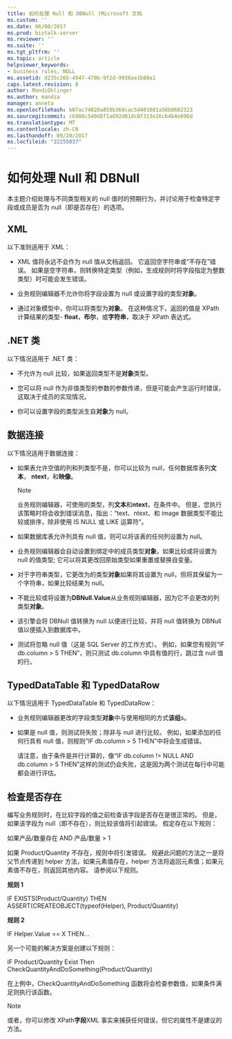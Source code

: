 ```yaml
---
title: 如何处理 Null 和 DBNull |Microsoft 文档
ms.custom: ''
ms.date: 06/08/2017
ms.prod: biztalk-server
ms.reviewer: ''
ms.suite: ''
ms.tgt_pltfrm: ''
ms.topic: article
helpviewer_keywords:
- business rules, NULL
ms.assetid: d235c265-4947-470b-9f2d-9936ae1b88a1
caps.latest.revision: 8
author: MandiOhlinger
ms.author: mandia
manager: anneta
ms.openlocfilehash: b07ac74828a858b368cac5d401081a58b8602323
ms.sourcegitcommit: cb908c540d8f1a692d01dc8f313e16cb4b4e696d
ms.translationtype: MT
ms.contentlocale: zh-CN
ms.lasthandoff: 09/20/2017
ms.locfileid: "22255037"
---
```

# <a name="how-to-handle-null-and-dbnull"></a>如何处理 Null 和 DBNull
本主题介绍处理与不同类型相关的 null 值时的预期行为，并讨论用于检查特定字段或成员是否为 null（即是否存在）的选项。  
  
## <a name="xml"></a>XML  
 以下准则适用于 XML：  
  
-   XML 值将永远不会作为 null 值从文档返回。 它返回空字符串或“不存在”错误。 如果是空字符串，则转换特定类型（例如，生成规则时将字段指定为整数类型）时可能会发生错误。  
  
-   业务规则编辑器不允许你将字段设置为 null 或设置字段的类型**对象**。  
  
-   通过对象模型中，你可以将类型为**对象**。 在这种情况下，返回的值是 XPath 计算结果的类型- **float**，**布尔**，或**字符串**，取决于 XPath 表达式。  
  
## <a name="net-classes"></a>.NET 类  
 以下情况适用于 .NET 类：  
  
-   不允许为 null 比较，如果返回类型不是**对象**类型。  
  
-   您可以将 null 作为非值类型的参数的参数传递，但是可能会产生运行时错误，这取决于成员的实现情况。  
  
-   你可以设置字段的类型派生自**对象**为 null。  
  
## <a name="data-connection"></a>数据连接  
 以下情况适用于数据连接：  
  
-   如果表允许空值的列和列类型不是，你可以比较为 null，任何数据库表列**文本**， **ntext**，和**映像**。  
  
    > [!NOTE]
    >  业务规则编辑器，可使用的类型，列**文本**和**ntext**，在条件中。 但是，您执行该策略时将会收到错误消息，指出：“text、ntext、和 image 数据类型不能比较或排序，除非使用 IS NULL 或 LIKE 运算符”。  
  
-   如果数据库表允许列具有 null 值，则可以将该表的任何列设置为 null。  
  
-   业务规则编辑器会自动设置到绑定中的成员类型**对象**，如果比较或将设置为 null 的值类型; 它可以将其更改回原始类型如果重置或替换自变量。  
  
-   对于字符串类型，它更改为的类型**对象**如果将其设置为 null，但将其保留为一个字符串，如果比较结果为 null。  
  
-   不能比较或将设置为**DBNull.Value**从业务规则编辑器，因为它不会更改的列类型**对象**。  
  
-   该引擎会将 DBNull 值转换为 null 以便进行比较，并将 null 值转换为 DBNull 值以便插入到数据库中。  
  
-   测试将忽略 null 值（这是 SQL Server 的工作方式）。 例如，如果您有规则“IF db.column > 5 THEN”，则只测试 db.column 中具有值的行，跳过含 null 值的行。  
  
## <a name="typeddatatable-and-typeddatarow"></a>TypedDataTable 和 TypedDataRow  
 以下情况适用于 TypedDataTable 和 TypedDataRow：  
  
-   业务规则编辑器更改的字段类型**对象**中与使用相同的方式**该组**s。  
  
-   如果是 null 值，则测试将失败；除非与 null 进行比较。 例如，如果添加的任何行具有 null 值，则规则“IF db.column > 5 THEN”中将会生成错误。  
  
     请注意，由于条件是并行计算的，像“IF db.column != NULL AND db.column > 5 THEN”这样的测试仍会失败，这是因为两个测试在每行中可能都会进行评估。  
  
## <a name="checking-for-null-or-existence"></a>检查是否存在  
 编写业务规则时，在比较字段的值之前检查该字段是否存在是很正常的。 但是，如果该字段为 null（即不存在），则比较该值将引起错误。 假定存在以下规则：  
  
 如果产品/数量存在 AND 产品/数量 > 1  
  
 如果 Product/Quantity 不存在，规则中将引发错误。 规避此问题的方法之一是将父节点传递到 helper 方法，如果元素值存在，helper 方法将返回元素值；如果元素值不存在，则返回其他内容。 请参阅以下规则。  
  
 **规则 1**  
  
 IF EXISTS(Product/Quantity) THEN ASSERT(CREATEOBJECT(typeof(Helper), Product/Quantity)  
  
 **规则 2**  
  
 IF Helper.Value == X THEN...  
  
 另一个可能的解决方案是创建以下规则：  
  
 IF Product/Quantity Exist Then CheckQuantityAndDoSomething(Product/Quantity)  
  
 在上例中，CheckQuantityAndDoSomething 函数将会检查参数值，如果条件满足则执行该函数。  
  
> [!NOTE]
>  或者，你可以修改 XPath**字段**XML 事实来捕获任何错误，但它的属性不是建议的方法。